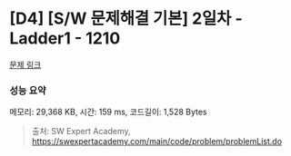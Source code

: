 # [D4] [S/W 문제해결 기본] 2일차 - Ladder1 - 1210 

[문제 링크](https://swexpertacademy.com/main/code/problem/problemDetail.do?contestProbId=AV14ABYKADACFAYh) 

### 성능 요약

메모리: 29,368 KB, 시간: 159 ms, 코드길이: 1,528 Bytes



> 출처: SW Expert Academy, https://swexpertacademy.com/main/code/problem/problemList.do